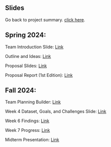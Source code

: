 ## Slides
Go back to project summary. [click here](README.md).

## Spring 2024:
Team Introduction Slide: [Link](https://docs.google.com/presentation/d/1WNn4oexdCydlKBAyXx5dTc79Uo_LxP4TgfdswozQwrA/edit?usp=sharing)

Outline and Ideas: [Link](https://docs.google.com/document/d/1Q3Uw8UuIPxLry2x__Ho96tgG0YmFKRJOzUxRCji3SqQ/edit)

Proposal Slides: [Link](https://docs.google.com/presentation/d/1zArYUqKdJbiIPmc5MsCpLZHITTuW8kJ59F027_C2xiQ/edit?usp=sharing)

Proposal Report (1st Edition): [Link](https://docs.google.com/document/d/1QfcjTj-ExAPZTSlLyOmJJY3YGCVtEkN1_HLgqfZvfNk/edit)

## Fall 2024:
Team Planning Builder: [Link](https://docs.google.com/spreadsheets/d/1_CTNEVaTbUeiSTDD4i7zU3mf360-n2xHzTq5874sA4o/edit?gid=246428048#gid=246428048)

Week 4 Dataset, Goals, and Challenges Slide: [Link](https://docs.google.com/presentation/d/1xuqTP2Wi31BHHp3mqW-A4Ctthh78NiviNjwB4_1PLaQ/edit?usp=sharing)

Week 6 Findings: [Link](https://docs.google.com/presentation/d/12LpambYXecB0q6s1nXFEDZ1PVTGuqqlvSWL8ioVSXRs/edit#slide=id.g300f8f2daa3_0_162)

Week 7 Progress: [Link](https://docs.google.com/presentation/d/1EOxthrQbYR-rn1FQ2rIEf0rG0YzmgaaxeWOQ_ttqlpE/edit#slide=id.g309d6126f41_1_65)

Midterm Presentation: [Link](https://docs.google.com/presentation/d/12cN93l-Sxsp75AHON7D7vjieD5rbmLZg9E3k0lsPq-0/edit#slide=id.g309f7c9ba66_0_0)
